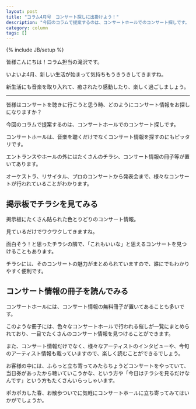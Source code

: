 ```yaml
---
layout: post
title: "コラム4月号　コンサート探しに出掛けよう！"
description: "今回のコラムで提案するのは、コンサートホールでのコンサート探しです。"
category: column
tags: []
---
```

{% include JB/setup %}

皆様こんにちは！コラム担当の滝沢です。

いよいよ4月、新しい生活が始まって気持ちもうきうきしてきますね。

新生活にも音楽を取り入れて、癒されたり感動したり、楽しく過ごしましょう。

 
---
 

皆様はコンサートを聴きに行こうと思う時、どのようにコンサート情報をお探しになりますか？

 

今回のコラムで提案するのは、コンサートホールでのコンサート探しです。

コンサートホールは、音楽を聴くだけでなくコンサート情報を探すのにもピッタリです。

エントランスやホールの外にはたくさんのチラシ、コンサート情報の冊子等が置いてあります。

オーケストラ、リサイタル、プロのコンサートから発表会まで、様々なコンサートが行われていることがわかります。

 

## 掲示板でチラシを見てみる

掲示板にたくさん貼られた色とりどりのコンサート情報。

見ているだけでワクワクしてきますね。

面白そう！と思ったチラシの隣で、「これもいいな」と思えるコンサートを見つけることもあります。

チラシには、そのコンサートの魅力がまとめられていますので、誰にでもわかりやすく便利です。

 

## コンサート情報の冊子を読んでみる

コンサートホールには、コンサート情報の無料冊子が置いてあることも多いです。

このような冊子には、色々なコンサートホールで行われる催しが一覧にまとめられており、一目でたくさんのコンサート情報を見つけることができます。

また、コンサート情報だけでなく、様々なアーティストのインタビューや、今旬のアーティスト情報も載っていますので、楽しく読むことができるでしょう。

 

お客様の中には、ふらっと立ち寄ってみたらちょうどコンサートをやっていて、当日券があったから聴いていこうかな、という方や「今日はチラシを見るだけなんです」という方もたくさんいらっしゃいます。

ポカポカした春、お散歩ついでに気軽にコンサートホールに立ち寄ってみてはいかがでしょうか。
